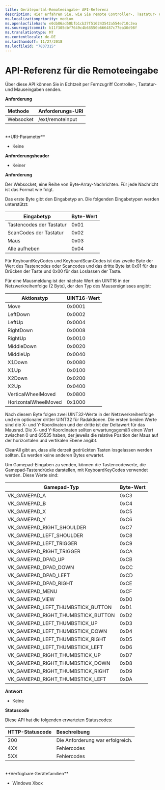 ```yaml
---
title: Geräteportal-Remoteeingabe– API-Referenz
description: Hier erfahren Sie, wie Sie remote Controller-, Tastatur- und Mauseingaben auf einer Xbox senden.
ms.localizationpriority: medium
ms.openlocfilehash: e0db86ad50bfb1cb27f516243542a554e710c3ea
ms.sourcegitcommit: b11f305dbf7649c4b68550b666487c77ea30d98f
ms.translationtype: MT
ms.contentlocale: de-DE
ms.lasthandoff: 11/27/2018
ms.locfileid: "7837315"
---
```

# <a name="remote-input-api-reference"></a>API-Referenz für die Remoteeingabe   
Über diese API können Sie in Echtzeit per Fernzugriff Controller-, Tastatur- und Mauseingaben senden.

**Anforderung**

Methode      | Anforderungs-URI
:------     | :-----
Websocket | /ext/remoteinput
<br />
**URI-Parameter**

- Keine

**Anforderungsheader**

- Keiner

**Anforderung**

Der Websocket, eine Reihe von Byte-Array-Nachrichten. Für jede Nachricht ist das Format wie folgt.

Das erste Byte gibt den Eingabetyp an. Die folgenden Eingabetypen werden unterstützt:

| Eingabetyp        | Byte-Wert |
|------------|-------------|
Tastencodes der Tastatur | 0x01
ScanCodes der Tastatur | 0x02
Maus | 0x03
Alle aufheben | 0x04

Für KeyboardKeyCodes und KeyboardScanCodes ist das zweite Byte der Wert des Tastencodes oder Scancodes und das dritte Byte ist 0x01 für das Drücken der Taste und 0x00 für das Loslassen der Taste.

Für eine Mausmeldung ist der nächste Wert ein UINT16 in der Netzwerkreihenfolge (2 Byte), der den Typ des Mausereignisses angibt:

| Aktionstyp        | UINT16-Wert |
|------------|-------------|
Move | 0x0001
LeftDown | 0x0002
LeftUp | 0x0004
RightDown | 0x0008
RightUp | 0x0010
MiddleDown | 0x0020
MiddleUp | 0x0040
X1Down | 0x0080
X1Up | 0x0100
X2Down | 0x0200
X2Up | 0x0400
VerticalWheelMoved | 0x0800
HorizontalWheelMoved | 0x1000

Nach diesem Byte folgen zwei UINT32-Werte in der Netzwerkreihenfolge und ein optionaler dritter UINT32 für Radaktionen. Die ersten beiden Werte sind die X- und Y-Koordinaten und der dritte ist der Deltawert für das Mausrad. Die X- und Y-Koordinaten sollten erwartungsgemäß einen Wert zwischen 0 und 65535 haben, der jeweils die relative Position der Maus auf der horizontalen und vertikalen Ebene angibt.

ClearAll gibt an, dass alle derzeit gedrückten Tasten losgelassen werden sollten. Es werden keine anderen Bytes erwartet.

Um Gamepad-Eingaben zu senden, können die Tastencodewerte, die Gamepad-Tastendrücke darstellen, mit KeyboardKeyCodes verwendet werden. Diese Werte sind:

| Gamepad-Typ        | Byte-Wert |
|------------|-------------|
VK_GAMEPAD_A                       |  0xC3
VK_GAMEPAD_B                       |  0xC4
VK_GAMEPAD_X                       |  0xC5
VK_GAMEPAD_Y                       |  0xC6
VK_GAMEPAD_RIGHT_SHOULDER          |  0xC7
VK_GAMEPAD_LEFT_SHOULDER           |  0xC8
VK_GAMEPAD_LEFT_TRIGGER            |  0xC9
VK_GAMEPAD_RIGHT_TRIGGER           |  0xCA
VK_GAMEPAD_DPAD_UP                 |  0xCB
VK_GAMEPAD_DPAD_DOWN               |  0xCC
VK_GAMEPAD_DPAD_LEFT               |  0xCD
VK_GAMEPAD_DPAD_RIGHT              |  0xCE
VK_GAMEPAD_MENU                    |  0xCF
VK_GAMEPAD_VIEW                    |  0xD0
VK_GAMEPAD_LEFT_THUMBSTICK_BUTTON  |  0xD1
VK_GAMEPAD_RIGHT_THUMBSTICK_BUTTON |  0xD2
VK_GAMEPAD_LEFT_THUMBSTICK_UP      |  0xD3
VK_GAMEPAD_LEFT_THUMBSTICK_DOWN    |  0xD4
VK_GAMEPAD_LEFT_THUMBSTICK_RIGHT   |  0xD5
VK_GAMEPAD_LEFT_THUMBSTICK_LEFT    |  0xD6
VK_GAMEPAD_RIGHT_THUMBSTICK_UP     |  0xD7
VK_GAMEPAD_RIGHT_THUMBSTICK_DOWN   |  0xD8
VK_GAMEPAD_RIGHT_THUMBSTICK_RIGHT  |  0xD9
VK_GAMEPAD_RIGHT_THUMBSTICK_LEFT   |  0xDA


**Antwort**   

- Keine

**Statuscode**

Diese API hat die folgenden erwarteten Statuscodes:

HTTP-Statuscode      | Beschreibung
:------     | :-----
200 | Die Anforderung war erfolgreich.
4XX | Fehlercodes
5XX | Fehlercodes

<br />
**Verfügbare Gerätefamilien**

* Windows Xbox